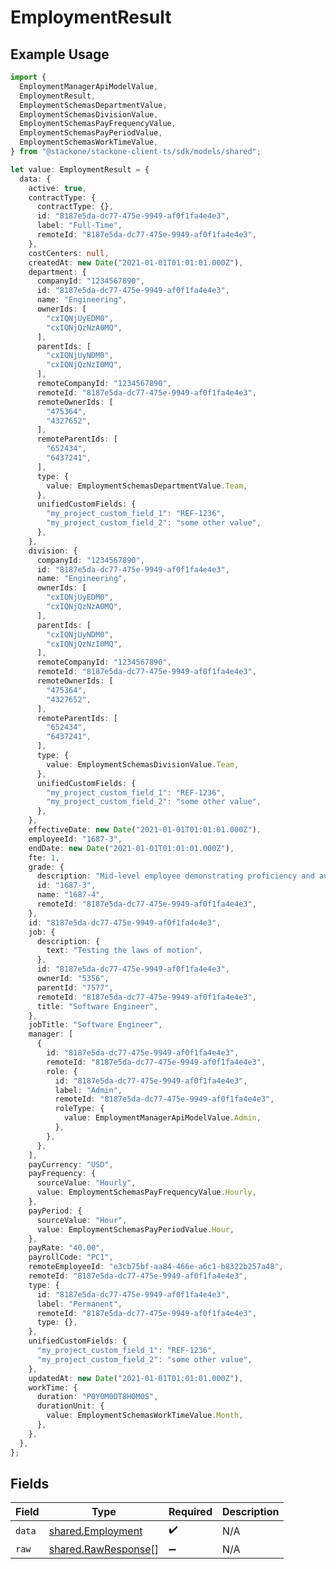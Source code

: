 # EmploymentResult

## Example Usage

```typescript
import {
  EmploymentManagerApiModelValue,
  EmploymentResult,
  EmploymentSchemasDepartmentValue,
  EmploymentSchemasDivisionValue,
  EmploymentSchemasPayFrequencyValue,
  EmploymentSchemasPayPeriodValue,
  EmploymentSchemasWorkTimeValue,
} from "@stackone/stackone-client-ts/sdk/models/shared";

let value: EmploymentResult = {
  data: {
    active: true,
    contractType: {
      contractType: {},
      id: "8187e5da-dc77-475e-9949-af0f1fa4e4e3",
      label: "Full-Time",
      remoteId: "8187e5da-dc77-475e-9949-af0f1fa4e4e3",
    },
    costCenters: null,
    createdAt: new Date("2021-01-01T01:01:01.000Z"),
    department: {
      companyId: "1234567890",
      id: "8187e5da-dc77-475e-9949-af0f1fa4e4e3",
      name: "Engineering",
      ownerIds: [
        "cxIQNjUyEDM0",
        "cxIQNjQzNzA0MQ",
      ],
      parentIds: [
        "cxIQNjUyNDM0",
        "cxIQNjQzNzI0MQ",
      ],
      remoteCompanyId: "1234567890",
      remoteId: "8187e5da-dc77-475e-9949-af0f1fa4e4e3",
      remoteOwnerIds: [
        "475364",
        "4327652",
      ],
      remoteParentIds: [
        "652434",
        "6437241",
      ],
      type: {
        value: EmploymentSchemasDepartmentValue.Team,
      },
      unifiedCustomFields: {
        "my_project_custom_field_1": "REF-1236",
        "my_project_custom_field_2": "some other value",
      },
    },
    division: {
      companyId: "1234567890",
      id: "8187e5da-dc77-475e-9949-af0f1fa4e4e3",
      name: "Engineering",
      ownerIds: [
        "cxIQNjUyEDM0",
        "cxIQNjQzNzA0MQ",
      ],
      parentIds: [
        "cxIQNjUyNDM0",
        "cxIQNjQzNzI0MQ",
      ],
      remoteCompanyId: "1234567890",
      remoteId: "8187e5da-dc77-475e-9949-af0f1fa4e4e3",
      remoteOwnerIds: [
        "475364",
        "4327652",
      ],
      remoteParentIds: [
        "652434",
        "6437241",
      ],
      type: {
        value: EmploymentSchemasDivisionValue.Team,
      },
      unifiedCustomFields: {
        "my_project_custom_field_1": "REF-1236",
        "my_project_custom_field_2": "some other value",
      },
    },
    effectiveDate: new Date("2021-01-01T01:01:01.000Z"),
    employeeId: "1687-3",
    endDate: new Date("2021-01-01T01:01:01.000Z"),
    fte: 1,
    grade: {
      description: "Mid-level employee demonstrating proficiency and autonomy.",
      id: "1687-3",
      name: "1687-4",
      remoteId: "8187e5da-dc77-475e-9949-af0f1fa4e4e3",
    },
    id: "8187e5da-dc77-475e-9949-af0f1fa4e4e3",
    job: {
      description: {
        text: "Testing the laws of motion",
      },
      id: "8187e5da-dc77-475e-9949-af0f1fa4e4e3",
      ownerId: "5356",
      parentId: "7577",
      remoteId: "8187e5da-dc77-475e-9949-af0f1fa4e4e3",
      title: "Software Engineer",
    },
    jobTitle: "Software Engineer",
    manager: [
      {
        id: "8187e5da-dc77-475e-9949-af0f1fa4e4e3",
        remoteId: "8187e5da-dc77-475e-9949-af0f1fa4e4e3",
        role: {
          id: "8187e5da-dc77-475e-9949-af0f1fa4e4e3",
          label: "Admin",
          remoteId: "8187e5da-dc77-475e-9949-af0f1fa4e4e3",
          roleType: {
            value: EmploymentManagerApiModelValue.Admin,
          },
        },
      },
    ],
    payCurrency: "USD",
    payFrequency: {
      sourceValue: "Hourly",
      value: EmploymentSchemasPayFrequencyValue.Hourly,
    },
    payPeriod: {
      sourceValue: "Hour",
      value: EmploymentSchemasPayPeriodValue.Hour,
    },
    payRate: "40.00",
    payrollCode: "PC1",
    remoteEmployeeId: "e3cb75bf-aa84-466e-a6c1-b8322b257a48",
    remoteId: "8187e5da-dc77-475e-9949-af0f1fa4e4e3",
    type: {
      id: "8187e5da-dc77-475e-9949-af0f1fa4e4e3",
      label: "Permanent",
      remoteId: "8187e5da-dc77-475e-9949-af0f1fa4e4e3",
      type: {},
    },
    unifiedCustomFields: {
      "my_project_custom_field_1": "REF-1236",
      "my_project_custom_field_2": "some other value",
    },
    updatedAt: new Date("2021-01-01T01:01:01.000Z"),
    workTime: {
      duration: "P0Y0M0DT8H0M0S",
      durationUnit: {
        value: EmploymentSchemasWorkTimeValue.Month,
      },
    },
  },
};
```

## Fields

| Field                                                             | Type                                                              | Required                                                          | Description                                                       |
| ----------------------------------------------------------------- | ----------------------------------------------------------------- | ----------------------------------------------------------------- | ----------------------------------------------------------------- |
| `data`                                                            | [shared.Employment](../../../sdk/models/shared/employment.md)     | :heavy_check_mark:                                                | N/A                                                               |
| `raw`                                                             | [shared.RawResponse](../../../sdk/models/shared/rawresponse.md)[] | :heavy_minus_sign:                                                | N/A                                                               |